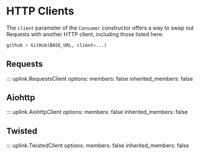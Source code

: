 # HTTP Clients

The `client` parameter of the `Consumer` constructor offers a way
to swap out Requests with another HTTP client, including those listed here:

```python
github = GitHub(BASE_URL, client=...)
```

## Requests

::: uplink.RequestsClient
    options:
        members: false
        inherited_members: false

## Aiohttp

::: uplink.AiohttpClient
    options:
        members: false
        inherited_members: false

## Twisted

::: uplink.TwistedClient
    options:
        members: false
        inherited_members: false
